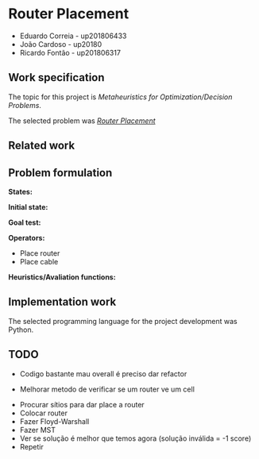 # Router Placement

- Eduardo Correia - up201806433
- João Cardoso - up20180
- Ricardo Fontão - up201806317

## Work specification

The topic for this project is *Metaheuristics for Optimization/Decision Problems*.

The selected problem was *[Router Placement](https://storage.googleapis.com/coding-competitions.appspot.com/HC/2017/hashcode2017_final_task.pdf)*

## Related work

## Problem formulation

**States:** 

**Initial state:**

**Goal test:**

**Operators:** 

- Place router
- Place cable

**Heuristics/Avaliation functions:**

## Implementation work

The selected programming language for the project development was Python.

## TODO

* Codigo bastante mau overall é preciso dar refactor

* Melhorar metodo de verificar se um router ve um cell

- Procurar sítios para dar place a router
- Colocar router
- Fazer Floyd-Warshall
- Fazer MST 
- Ver se solução é melhor que temos agora (solução inválida = -1 score)
- Repetir
